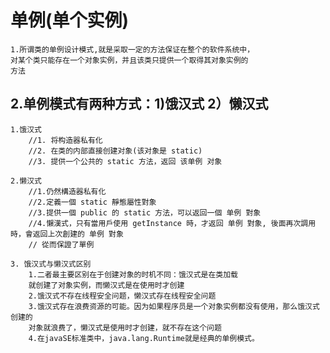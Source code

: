 # 单例(单个实例)
    1.所谓类的单例设计模式,就是采取一定的方法保证在整个的软件系统中，
    对某个类只能存在一个对象实例，并且该类只提供一个取得其对象实例的
    方法
## 2.单例模式有两种方式：1)饿汉式 2）懒汉式
    1.饿汉式
        //1. 将构造器私有化
        //2. 在类的内部直接创建对象(该对象是 static)
        //3. 提供一个公共的 static 方法，返回 该单例 对象

    2.懒汉式
        //1.仍然構造器私有化
        //2.定義一個 static 靜態屬性對象
        //3.提供一個 public 的 static 方法，可以返回一個 单例 對象
        //4.懶漢式，只有當用戶使用 getInstance 時，才返回 单例 對象, 後面再次調用時，會返回上次創建的 单例 對象
        // 從而保證了單例

    3. 饿汉式与懒汉式区别
        1.二者最主要区别在于创建对象的时机不同：饿汉式是在类加载
        就创建了对象实例，而懒汉式是在使用时才创建
        2.饿汉式不存在线程安全问题，懒汉式存在线程安全问题
        3.饿汉式存在浪费资源的可能。因为如果程序员是一个对象实例都没有使用，那么饿汉式创建的
        对象就浪费了，懒汉式是使用时才创建，就不存在这个问题
        4.在javaSE标准类中，java.lang.Runtime就是经典的单例模式。

